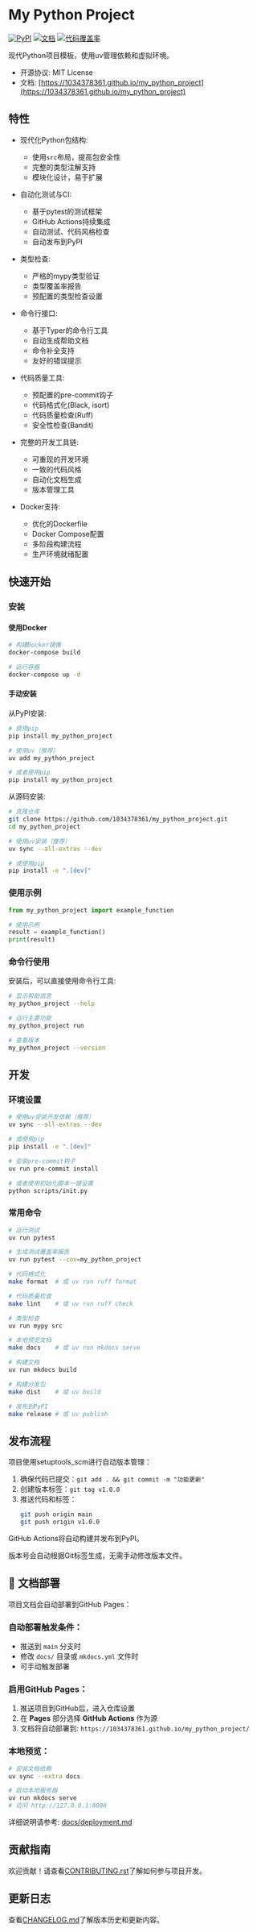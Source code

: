 # My Python Project

[![PyPI](https://img.shields.io/pypi/v/my_python_project.svg)](https://pypi.python.org/pypi/my_python_project)
[![文档](https://img.shields.io/badge/文档-GitHub_Pages-blue)](https://1034378361.github.io/my_python_project/)
[![代码覆盖率](https://codecov.io/gh/1034378361/my_python_project/branch/main/graph/badge.svg)](https://codecov.io/gh/1034378361/my_python_project)

现代Python项目模板，使用uv管理依赖和虚拟环境。

* 开源协议: MIT License
* 文档: [https://1034378361.github.io/my_python_project](https://1034378361.github.io/my_python_project)

## 特性

* 现代化Python包结构:
  * 使用`src`布局，提高包安全性
  * 完整的类型注解支持
  * 模块化设计，易于扩展

* 自动化测试与CI:
  * 基于pytest的测试框架
  * GitHub Actions持续集成
  * 自动测试、代码风格检查
  * 自动发布到PyPI

* 类型检查:
  * 严格的mypy类型验证
  * 类型覆盖率报告
  * 预配置的类型检查设置

* 命令行接口:
  * 基于Typer的命令行工具
  * 自动生成帮助文档
  * 命令补全支持
  * 友好的错误提示

* 代码质量工具:
  * 预配置的pre-commit钩子
  * 代码格式化(Black, isort)
  * 代码质量检查(Ruff)
  * 安全性检查(Bandit)

* 完整的开发工具链:
  * 可重现的开发环境
  * 一致的代码风格
  * 自动化文档生成
  * 版本管理工具

* Docker支持:
  * 优化的Dockerfile
  * Docker Compose配置
  * 多阶段构建流程
  * 生产环境就绪配置

## 快速开始

### 安装

#### 使用Docker

```bash
# 构建Docker镜像
docker-compose build

# 运行容器
docker-compose up -d
```

#### 手动安装

从PyPI安装:

```bash
# 使用pip
pip install my_python_project

# 使用uv（推荐）
uv add my_python_project

# 或者使用pip
pip install my_python_project
```

从源码安装:

```bash
# 克隆仓库
git clone https://github.com/1034378361/my_python_project.git
cd my_python_project

# 使用uv安装（推荐）
uv sync --all-extras --dev

# 或使用pip
pip install -e ".[dev]"
```

### 使用示例

```python
from my_python_project import example_function

# 使用示例
result = example_function()
print(result)
```

### 命令行使用

安装后，可以直接使用命令行工具:

```bash
# 显示帮助信息
my_python_project --help

# 运行主要功能
my_python_project run

# 查看版本
my_python_project --version
```

## 开发

### 环境设置

```bash
# 使用uv安装开发依赖（推荐）
uv sync --all-extras --dev

# 或使用pip
pip install -e ".[dev]"

# 安装pre-commit钩子
uv run pre-commit install

# 或者使用初始化脚本一键设置
python scripts/init.py
```

### 常用命令

```bash
# 运行测试
uv run pytest

# 生成测试覆盖率报告
uv run pytest --cov=my_python_project

# 代码格式化
make format  # 或 uv run ruff format

# 代码质量检查
make lint    # 或 uv run ruff check

# 类型检查
uv run mypy src

# 本地预览文档
make docs    # 或 uv run mkdocs serve

# 构建文档
uv run mkdocs build

# 构建分发包
make dist    # 或 uv build

# 发布到PyPI
make release # 或 uv publish
```

## 发布流程

项目使用setuptools_scm进行自动版本管理：

1. 确保代码已提交：`git add . && git commit -m "功能更新"`
2. 创建版本标签：`git tag v1.0.0`
3. 推送代码和标签：
   ```bash
   git push origin main
   git push origin v1.0.0
   ```

GitHub Actions将自动构建并发布到PyPI。

版本号会自动根据Git标签生成，无需手动修改版本文件。

## 📖 文档部署

项目文档会自动部署到GitHub Pages：

### 自动部署触发条件：
- 推送到 `main` 分支时
- 修改 `docs/` 目录或 `mkdocs.yml` 文件时
- 可手动触发部署

### 启用GitHub Pages：
1. 推送项目到GitHub后，进入仓库设置
2. 在 **Pages** 部分选择 **GitHub Actions** 作为源
3. 文档将自动部署到: `https://1034378361.github.io/my_python_project/`

### 本地预览：
```bash
# 安装文档依赖
uv sync --extra docs

# 启动本地服务器
uv run mkdocs serve
# 访问 http://127.0.0.1:8000
```

详细说明请参考: [docs/deployment.md](docs/deployment.md)

## 贡献指南

欢迎贡献！请查看[CONTRIBUTING.rst](CONTRIBUTING.rst)了解如何参与项目开发。

## 更新日志

查看[CHANGELOG.md](CHANGELOG.md)了解版本历史和更新内容。
